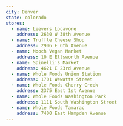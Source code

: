 ```yaml
---
city: Denver
state: colorado
stores:
  - name: Leevers Locavore
    address: 2630 W 38th Avenue
  - name: Truffle Cheese Shop
    address: 2906 E 6th Avenue
  - name: Nooch Vegan Market
    address: 10 E Ellsworth Avenue
  - name: Spinelli's Market
    address: 4621 E 23rd Avenue
  - name: Whole Foods Union Station
    address: 1701 Wewatta Street
  - name: Whole Foods Cherry Creek
    address: 2375 East 1st Avenue
  - name: Whole Foods Washington Park
    address: 1111 South Washington Street
  - name: Whole Foods Tamarac
    address: 7400 East Hampden Avenue
---
```

